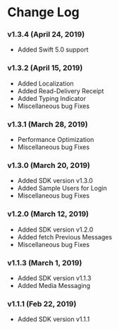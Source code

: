 # Change Log


### v1.3.4 (April 24, 2019)
- Added Swift 5.0 support


### v1.3.2 (April 15, 2019)
- Added Localization
- Added Read-Delivery Receipt
- Added Typing Indicator
- Miscellaneous bug Fixes

### v1.3.1 (March 28, 2019)
- Performance Optimization
- Miscellaneous bug Fixes

### v1.3.0 (March 20, 2019)
- Added SDK version v1.3.0
- Added Sample Users for Login
- Miscellaneous bug Fixes


### v1.2.0 (March 12, 2019)
- Added SDK version v1.2.0
- Added fetch Previous Messages
- Miscellaneous bug Fixes


### v1.1.3 (March 1, 2019)
- Added SDK version v1.1.3
- Added Media Messaging


### v1.1.1 (Feb 22, 2019)
- Added SDK version v1.1.1
